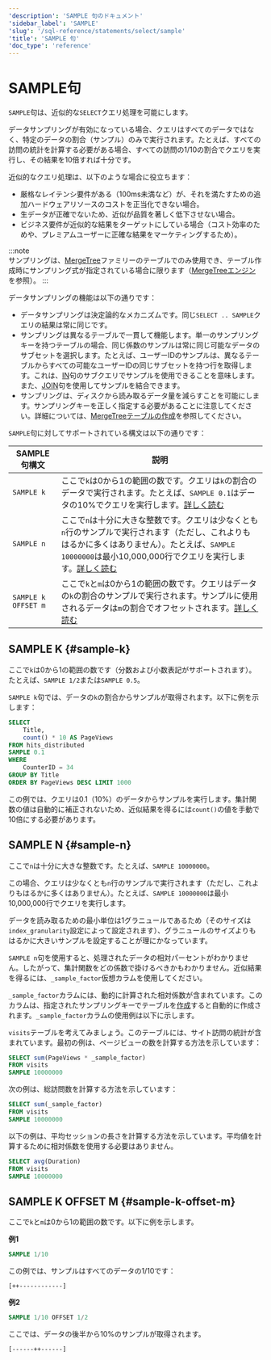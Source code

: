 ```yaml
---
'description': 'SAMPLE 句のドキュメント'
'sidebar_label': 'SAMPLE'
'slug': '/sql-reference/statements/select/sample'
'title': 'SAMPLE 句'
'doc_type': 'reference'
---
```



# SAMPLE句

`SAMPLE`句は、近似的な`SELECT`クエリ処理を可能にします。

データサンプリングが有効になっている場合、クエリはすべてのデータではなく、特定のデータの割合（サンプル）のみで実行されます。たとえば、すべての訪問の統計を計算する必要がある場合、すべての訪問の1/10の割合でクエリを実行し、その結果を10倍すれば十分です。

近似的なクエリ処理は、以下のような場合に役立ちます：

- 厳格なレイテンシ要件がある（100ms未満など）が、それを満たすための追加ハードウェアリソースのコストを正当化できない場合。
- 生データが正確でないため、近似が品質を著しく低下させない場合。
- ビジネス要件が近似的な結果をターゲットにしている場合（コスト効率のためや、プレミアムユーザーに正確な結果をマーケティングするため）。

:::note    
サンプリングは、[MergeTree](../../../engines/table-engines/mergetree-family/mergetree.md)ファミリーのテーブルでのみ使用でき、テーブル作成時にサンプリング式が指定されている場合に限ります（[MergeTreeエンジン](../../../engines/table-engines/mergetree-family/mergetree.md#table_engine-mergetree-creating-a-table)を参照）。
:::

データサンプリングの機能は以下の通りです：

- データサンプリングは決定論的なメカニズムです。同じ`SELECT .. SAMPLE`クエリの結果は常に同じです。
- サンプリングは異なるテーブルで一貫して機能します。単一のサンプリングキーを持つテーブルの場合、同じ係数のサンプルは常に同じ可能なデータのサブセットを選択します。たとえば、ユーザーIDのサンプルは、異なるテーブルからすべての可能なユーザーIDの同じサブセットを持つ行を取得します。これは、[IN](../../../sql-reference/operators/in.md)句のサブクエリでサンプルを使用できることを意味します。また、[JOIN](../../../sql-reference/statements/select/join.md)句を使用してサンプルを結合できます。
- サンプリングは、ディスクから読み取るデータ量を減らすことを可能にします。サンプリングキーを正しく指定する必要があることに注意してください。詳細については、[MergeTreeテーブルの作成](../../../engines/table-engines/mergetree-family/mergetree.md#table_engine-mergetree-creating-a-table)を参照してください。

`SAMPLE`句に対してサポートされている構文は以下の通りです：

| SAMPLE句構文               | 説明                                                                                                                                                                                                                           |
|----------------------|------------------------------------------------------------------------------------------------------------------------------------------------------------------------------------------------------------------------------------------------|
| `SAMPLE k`   | ここで`k`は0から1の範囲の数です。クエリは`k`の割合のデータで実行されます。たとえば、`SAMPLE 0.1`はデータの10%でクエリを実行します。[詳しく読む](#sample-k)                                                                                             |
| `SAMPLE n`    | ここで`n`は十分に大きな整数です。クエリは少なくとも`n`行のサンプルで実行されます（ただし、これよりもはるかに多くはありません）。たとえば、`SAMPLE 10000000`は最小10,000,000行でクエリを実行します。[詳しく読む](#sample-n)                                     |
| `SAMPLE k OFFSET m`  | ここで`k`と`m`は0から1の範囲の数です。クエリはデータの`k`の割合のサンプルで実行されます。サンプルに使用されるデータは`m`の割合でオフセットされます。[詳しく読む](#sample-k-offset-m)                                                |

## SAMPLE K {#sample-k}

ここで`k`は0から1の範囲の数です（分数および小数表記がサポートされます）。たとえば、`SAMPLE 1/2`または`SAMPLE 0.5`。

`SAMPLE k`句では、データの`k`の割合からサンプルが取得されます。以下に例を示します：

```sql
SELECT
    Title,
    count() * 10 AS PageViews
FROM hits_distributed
SAMPLE 0.1
WHERE
    CounterID = 34
GROUP BY Title
ORDER BY PageViews DESC LIMIT 1000
```

この例では、クエリは0.1（10%）のデータからサンプルを実行します。集計関数の値は自動的に補正されないため、近似結果を得るには`count()`の値を手動で10倍にする必要があります。

## SAMPLE N {#sample-n}

ここで`n`は十分に大きな整数です。たとえば、`SAMPLE 10000000`。

この場合、クエリは少なくとも`n`行のサンプルで実行されます（ただし、これよりもはるかに多くはありません）。たとえば、`SAMPLE 10000000`は最小10,000,000行でクエリを実行します。

データを読み取るための最小単位は1グラニュールであるため（そのサイズは`index_granularity`設定によって設定されます）、グラニュールのサイズよりもはるかに大きいサンプルを設定することが理にかなっています。

`SAMPLE n`句を使用すると、処理されたデータの相対パーセントがわかりません。したがって、集計関数をどの係数で掛けるべきかもわかりません。近似結果を得るには、`_sample_factor`仮想カラムを使用してください。

`_sample_factor`カラムには、動的に計算された相対係数が含まれています。このカラムは、指定されたサンプリングキーでテーブルを[作成](../../../engines/table-engines/mergetree-family/mergetree.md#table_engine-mergetree-creating-a-table)すると自動的に作成されます。`_sample_factor`カラムの使用例は以下に示します。

`visits`テーブルを考えてみましょう。このテーブルには、サイト訪問の統計が含まれています。最初の例は、ページビューの数を計算する方法を示しています：

```sql
SELECT sum(PageViews * _sample_factor)
FROM visits
SAMPLE 10000000
```

次の例は、総訪問数を計算する方法を示しています：

```sql
SELECT sum(_sample_factor)
FROM visits
SAMPLE 10000000
```

以下の例は、平均セッションの長さを計算する方法を示しています。平均値を計算するために相対係数を使用する必要はありません。

```sql
SELECT avg(Duration)
FROM visits
SAMPLE 10000000
```

## SAMPLE K OFFSET M {#sample-k-offset-m}

ここで`k`と`m`は0から1の範囲の数です。以下に例を示します。

**例1**

```sql
SAMPLE 1/10
```

この例では、サンプルはすべてのデータの1/10です：

`[++------------]`

**例2**

```sql
SAMPLE 1/10 OFFSET 1/2
```

ここでは、データの後半から10%のサンプルが取得されます。

`[------++------]`
